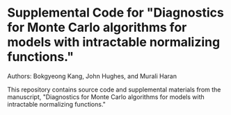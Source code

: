 Supplemental Code for "Diagnostics for Monte Carlo algorithms for models with intractable normalizing functions."
========
Authors: Bokgyeong Kang, John Hughes, and Murali Haran

This repository contains source code and supplemental materials from the manuscript, "Diagnostics for Monte Carlo algorithms for models with intractable normalizing functions."
